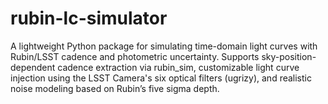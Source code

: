 # rubin-lc-simulator
A lightweight Python package for simulating time-domain light curves with Rubin/LSST cadence and photometric uncertainty. Supports sky-position-dependent cadence extraction via rubin_sim, customizable light curve injection using the LSST Camera's six optical filters (ugrizy), and realistic noise modeling based on Rubin’s five sigma depth.

